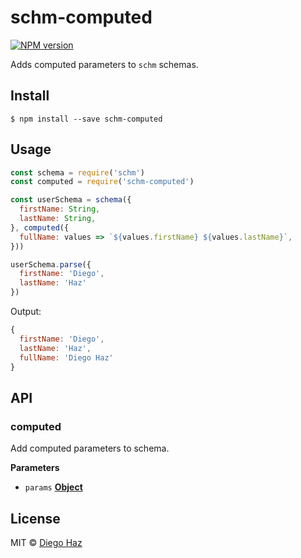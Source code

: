 # schm-computed

[![NPM version](https://img.shields.io/npm/v/schm-computed.svg?style=flat-square)](https://npmjs.org/package/schm-computed)

Adds computed parameters to `schm` schemas.

## Install

    $ npm install --save schm-computed

## Usage

```js
const schema = require('schm')
const computed = require('schm-computed')

const userSchema = schema({
  firstName: String,
  lastName: String,
}, computed({
  fullName: values => `${values.firstName} ${values.lastName}`,
}))

userSchema.parse({
  firstName: 'Diego',
  lastName: 'Haz'
})
```

Output:

```js
{
  firstName: 'Diego',
  lastName: 'Haz',
  fullName: 'Diego Haz'
}
```

## API

<!-- Generated by documentation.js. Update this documentation by updating the source code. -->

### computed

Add computed parameters to schema.

**Parameters**

-   `params` **[Object](https://developer.mozilla.org/en-US/docs/Web/JavaScript/Reference/Global_Objects/Object)** 

## License

MIT © [Diego Haz](https://github.com/diegohaz)
